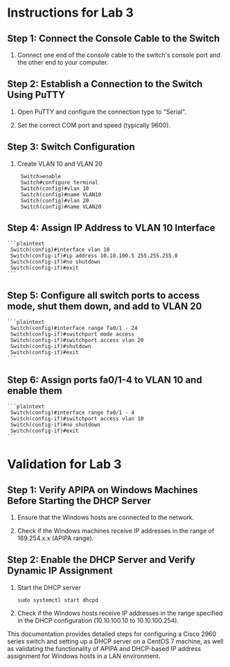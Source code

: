 # Instructions for Lab 3

## Step 1: Connect the Console Cable to the Switch
1. Connect one end of the console cable to the switch's console port and the other end to your computer.

## Step 2: Establish a Connection to the Switch Using PuTTY

1. Open PuTTY and configure the connection type to "Serial".

2. Set the correct COM port and speed (typically 9600).



## Step 3: Switch Configuration
1. Create VLAN 10 and VLAN 20
    ```plaintext
     Switch>enable
     Switch#configure terminal
     Switch(config)#vlan 10
     Switch(config)#name VLAN10
     Switch(config)#vlan 20
     Switch(config)#name VLAN20
    ```

## Step 4: Assign IP Address to VLAN 10 Interface
    ```plaintext
     Switch(config)#interface vlan 10
     Switch(config-if)#ip address 10.10.100.5 255.255.255.0
     Switch(config-if)#no shutdown
     Switch(config-if)#exit
    ```

## Step 5: Configure all switch ports to access mode, shut them down, and add to VLAN 20
    ```plaintext
     Switch(config)#interface range fa0/1 - 24
     Switch(config-if)#switchport mode access
     Switch(config-if)#switchport access vlan 20
     Switch(config-if)#shutdown
     Switch(config-if)#exit
    ```

## Step 6: Assign ports fa0/1-4 to VLAN 10 and enable them
    ```plaintext
     Switch(config)#interface range fa0/1 - 4
     Switch(config-if)#switchport access vlan 10
     Switch(config-if)#no shutdown
     Switch(config-if)#exit 
    ```


# Validation for Lab 3

## Step 1: Verify APIPA on Windows Machines Before Starting the DHCP Server

1. Ensure that the Windows hosts are connected to the network.

2. Check if the Windows machines receive IP addresses in the range of 169.254.x.x (APIPA range).

## Step 2: Enable the DHCP Server and Verify Dynamic IP Assignment

1. Start the DHCP server
    ```plaintext
    sudo systemctl start dhcpd
    ```

2. Check if the Windows hosts receive IP addresses in the range specified in the DHCP configuration (10.10.100.10 to 10.10.100.254).


This documentation provides detailed steps for configuring a Cisco 2960 series switch and setting up a DHCP server on a CentOS 7 machine, as well as validating the functionality of APIPA and DHCP-based IP address assignment for Windows hosts in a LAN environment.